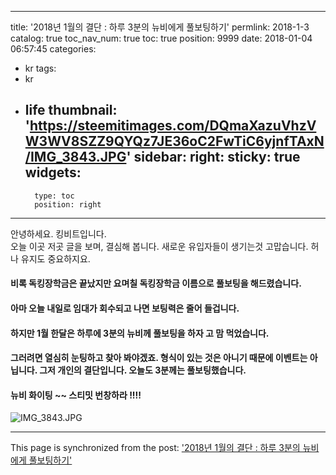 
---
title: '2018년 1월의 결단 : 하루 3분의 뉴비에게 풀보팅하기'
permlink: 2018-1-3
catalog: true
toc_nav_num: true
toc: true
position: 9999
date: 2018-01-04 06:57:45
categories:
- kr
tags:
- kr
- life
thumbnail: 'https://steemitimages.com/DQmaXazuVhzVW3WV8SZZ9QYQz7JE36oC2FwTiC6yjnfTAxN/IMG_3843.JPG'
sidebar:
    right:
        sticky: true
widgets:
    -
        type: toc
        position: right
---


안녕하세요.  킹비트입니다.  
오늘 이곳 저곳 글을 보며, 
결심해 봅니다. 새로운 유입자들이 생기는것 고맙습니다. 
허나 유지도 중요하지요. 
#### 비록 독킹장학금은 끝났지만 요며칠 독킹장학금 이름으로 풀보팅을 해드렸습니다.  
#### 아마 오늘 내일로 임대가 회수되고 나면 보팅력은 줄어 들겁니다.  
#### 하지만 1월 한달은 하루에 3분의 뉴비께 풀보팅을 하자 고 맘 먹었습니다.  
#### 그러려면 열심히 눈팅하고 찾아 봐야겠죠.  형식이 있는 것은 아니기 때문에 이벤트는 아닙니다.  그저 개인의 결단입니다.  오늘도 3분께는 풀보팅했습니다. 
#### 뉴비 화이팅 ~~ 스티밋 번창하라 !!!!
![IMG_3843.JPG](https://steemitimages.com/DQmaXazuVhzVW3WV8SZZ9QYQz7JE36oC2FwTiC6yjnfTAxN/IMG_3843.JPG)

- - -

This page is synchronized from the post: ['2018년 1월의 결단 : 하루 3분의 뉴비에게 풀보팅하기'](https://steemit.com/@kingbit/2018-1-3)
